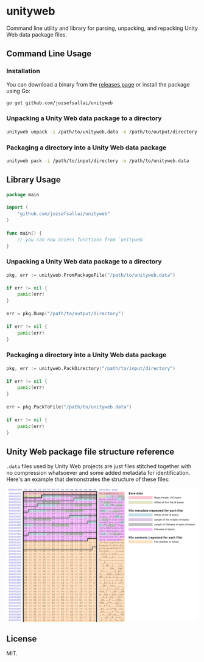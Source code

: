 # unityweb

Command line utility and library for parsing, unpacking, and repacking Unity Web
data package files.

## Command Line Usage

### Installation

You can download a binary from the [releases page][releases-uri] or install the
package using Go:

```sh
go get github.com/jozsefsallai/unityweb
```

### Unpacking a Unity Web data package to a directory

```sh
unityweb unpack -i /path/to/unityweb.data -o /path/to/output/directory
```

### Packaging a directory into a Unity Web data package

```sh
unityweb pack -i /path/to/input/directory -o /path/to/unityweb.data
```

## Library Usage

```go
package main

import (
	"github.com/jozsefsallai/unityweb"
)

func main() {
	// you can now access functions from `unityweb`
}
```

### Unpacking a Unity Web data package to a directory

```go
pkg, err := unityweb.FromPackageFile("/path/to/unityweb.data")

if err != nil {
	panic(err)
}

err = pkg.Dump("/path/to/output/directory")

if err != nil {
	panic(err)
}
```

### Packaging a directory into a Unity Web data package

```go
pkg, err := unityweb.PackDirectory("/path/to/input/directory")

if err != nil {
	panic(err)
}

err = pkg.PackToFile("/path/to/unityweb.data")

if err != nil {
	panic(err)
}
```

## Unity Web package file structure reference

`.data` files used by Unity Web projects are just files stitched together with
no compression whatsoever and some added metadata for identification. Here's an
example that demonstrates the structure of these files:

![Unity Web data package structure](.github/assets/file-structure.png)

## License

MIT.

[releases-uri]: https://github.com/jozsefsallai/unityweb/releases/latest
